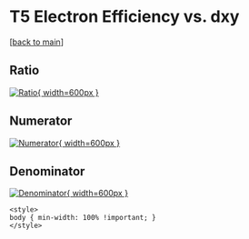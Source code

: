 # T5 Electron Efficiency vs. dxy

[[back to main](./)]



## Ratio

[![Ratio](../mtv/var/T5_11_eff_dxy.png){ width=600px }](../mtv/var/T5_11_eff_dxy.pdf)

## Numerator

[![Numerator](../mtv/num/T5_11_eff_dxy_num.png){ width=600px }](../mtv/num/T5_11_eff_dxy_num.pdf)

## Denominator

[![Denominator](../mtv/den/T5_11_eff_dxy_den.png){ width=600px }](../mtv/den/T5_11_eff_dxy_den.pdf)


``` {=html}
<style>
body { min-width: 100% !important; }
</style>
```
